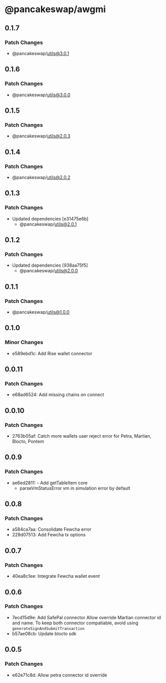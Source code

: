 # @pancakeswap/awgmi

## 0.1.7

### Patch Changes

- @pancakeswap/utils@3.0.1

## 0.1.6

### Patch Changes

- @pancakeswap/utils@3.0.0

## 0.1.5

### Patch Changes

- @pancakeswap/utils@2.0.3

## 0.1.4

### Patch Changes

- @pancakeswap/utils@2.0.2

## 0.1.3

### Patch Changes

- Updated dependencies [e31475e6b]
  - @pancakeswap/utils@2.0.1

## 0.1.2

### Patch Changes

- Updated dependencies [938aa75f5]
  - @pancakeswap/utils@2.0.0

## 0.1.1

### Patch Changes

- @pancakeswap/utils@1.0.0

## 0.1.0

### Minor Changes

- e589ebd1c: Add Rise wallet connector

## 0.0.11

### Patch Changes

- e68ad6524: Add missing chains on connect

## 0.0.10

### Patch Changes

- 2763b05af: Catch more wallets user reject error for Petra, Martian, Blocto, Pontem

## 0.0.9

### Patch Changes

- ae6ed2811: - Add getTableItem core
  - parseVmStatusError vm in simulation error by default

## 0.0.8

### Patch Changes

- a584ca7aa: Consolidate Fewcha error
- 229d07513: Add Fewcha tx options

## 0.0.7

### Patch Changes

- 40ea8c1ee: Integrate Fewcha wallet event

## 0.0.6

### Patch Changes

- 7ecd15d9e: Add SafePal connector
  Allow override Martian connector id and name. To keep both connector compatiable, avoid using `generateSignAndSubmitTransaction`
- b57ae08cb: Update blocto sdk

## 0.0.5

### Patch Changes

- e62e71c8d: Allow petra connector id override
